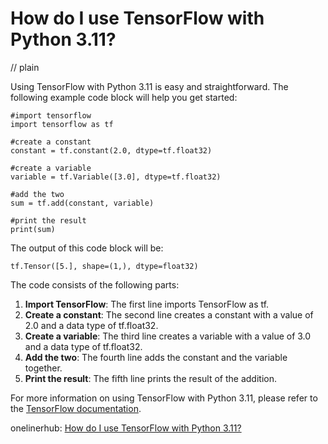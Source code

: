 # How do I use TensorFlow with Python 3.11?
// plain

Using TensorFlow with Python 3.11 is easy and straightforward. The following example code block will help you get started:

```
#import tensorflow
import tensorflow as tf

#create a constant
constant = tf.constant(2.0, dtype=tf.float32)

#create a variable
variable = tf.Variable([3.0], dtype=tf.float32)

#add the two
sum = tf.add(constant, variable)

#print the result
print(sum)
```
The output of this code block will be:
```
tf.Tensor([5.], shape=(1,), dtype=float32)
```

The code consists of the following parts:

1. **Import TensorFlow**: The first line imports TensorFlow as tf.
2. **Create a constant**: The second line creates a constant with a value of 2.0 and a data type of tf.float32.
3. **Create a variable**: The third line creates a variable with a value of 3.0 and a data type of tf.float32.
4. **Add the two**: The fourth line adds the constant and the variable together.
5. **Print the result**: The fifth line prints the result of the addition.

For more information on using TensorFlow with Python 3.11, please refer to the [TensorFlow documentation](https://www.tensorflow.org/tutorials/).

onelinerhub: [How do I use TensorFlow with Python 3.11?](https://onelinerhub.com/python-tensorflow/how-do-i-use-tensorflow-with-python-----)